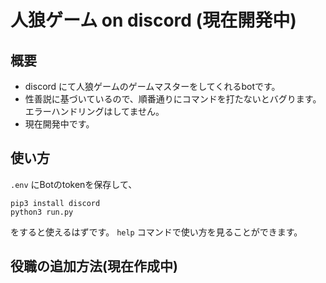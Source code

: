 # 人狼ゲーム on discord (現在開発中)

## 概要
- discord にて人狼ゲームのゲームマスターをしてくれるbotです。
- 性善説に基づいているので、順番通りにコマンドを打たないとバグります。エラーハンドリングはしてません。
- 現在開発中です。
## 使い方
`.env` にBotのtokenを保存して、
```
pip3 install discord
python3 run.py
```
をすると使えるはずです。
`help` コマンドで使い方を見ることができます。

## 役職の追加方法(現在作成中)
